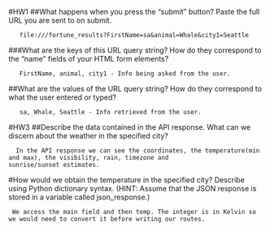 #HW1
##What happens when you press the “submit” button? Paste the full URL you are sent to on submit.

       file:///fortune_results?FirstName=sa&animal=Whale&city1=Seattle

###What are the keys of this URL query string? How do they correspond to the “name” fields of your HTML form elements?

       FirstName, animal, city1 - Info being asked from the user. 

##What are the values of the URL query string? How do they correspond to what the user entered or typed?

       sa, Whale, Seattle - Info retrieved from the user. 


#HW3
##Describe the data contained in the API response. What can we discern about the weather in the specified city?
  
      In the API response we can see the coordinates, the temperature(min and max), the visibility, rain, timezone and                sunrise/sunset estimates.  

#How would we obtain the temperature in the specified city? Describe using Python dictionary syntax. (HINT: Assume that the JSON response is stored in a variable called json_response.)

     We access the main field and then temp. The integer is in Kelvin so we would need to convert it before writing our routes.



